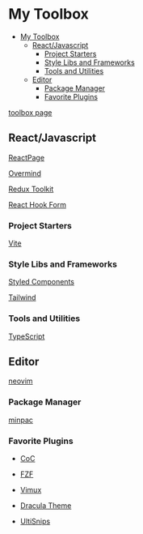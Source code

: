 # My Toolbox

<!--ts-->
* [My Toolbox](#my-toolbox)
   * [React/Javascript](#reactjavascript)
      * [Project Starters](#project-starters)
      * [Style Libs and Frameworks](#style-libs-and-frameworks)
      * [Tools and Utilities](#tools-and-utilities)
   * [Editor](#editor)
      * [Package Manager](#package-manager)
      * [Favorite Plugins](#favorite-plugins)

<!-- Added by: runner, at: Fri Feb 18 17:51:20 UTC 2022 -->

<!--te-->

[toolbox page](https://mdxprograms.github.io/my-toolbox/)

## React/Javascript

[ReactPage](https://github.com/react-page/react-page)

[Overmind](https://overmindjs.org/)

[Redux Toolkit](https://redux-toolkit.js.org/)

[React Hook Form](https://react-hook-form.com/)

### Project Starters

[Vite](https://vitejs.dev/)

### Style Libs and Frameworks

[Styled Components](https://www.styled-components.com/)

[Tailwind](https://tailwindcss.com/)

### Tools and Utilities

[TypeScript](https://www.typescriptlang.org/)

## Editor

[neovim](https://neovim.io/)

### Package Manager

[minpac](https://github.com/k-takata/minpac)

### Favorite Plugins

- [CoC](https://github.com/neoclide/coc.nvim)

- [FZF](https://github.com/junegunn/fzf.vim)

- [Vimux](https://github.com/preservim/vimux)

- [Dracula Theme](https://github.com/dracula/vim)

- [UltiSnips](https://github.com/SirVer/ultisnips)
